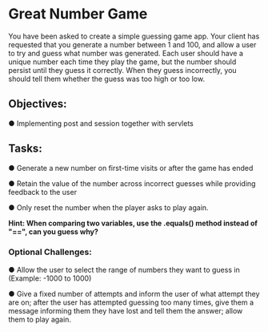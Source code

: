<h1>Great Number Game</h1>
You have been asked to create a simple guessing game app. Your client has requested that you generate a number between 1 and 100, and allow a user to try and guess what number was generated. Each user should have a unique number each time they play the game, but the number should persist until they guess it correctly. When they guess incorrectly, you should tell them whether the guess was too high or too low.


<h2>Objectives:</h2>
<p>● Implementing post and session together with servlets</p>

<h2>Tasks:</h2>
<p>● Generate a new number on first-time visits or after the game has ended</p>
<p>● Retain the value of the number across incorrect guesses while providing feedback to the user</p>
<p>● Only reset the number when the player asks to play again.</p>

<b>Hint: When comparing two variables, use the .equals() method instead of "==", can you guess why? </b>

<h3>Optional Challenges:</h3>
<p>● Allow the user to select the range of numbers they want to guess in (Example: -1000 to 1000)</p>
<p>● Give a fixed number of attempts and inform the user of what attempt they are on; after the user has attempted guessing too many times, give them a message informing them they have lost and tell them the answer; allow them to play again.</p>


